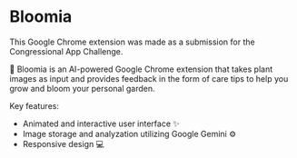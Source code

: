 # Bloomia
This Google Chrome extension was made as a submission for the Congressional App Challenge.
<p></p>
🪷 Bloomia is an AI-powered Google Chrome extension that takes plant images as input and provides feedback in the form of care tips to help you grow and bloom your personal garden.
<p></p>
Key features:
<ul>
  <li>Animated and interactive user interface ✨</li>
  <li>Image storage and analyzation utilizing Google Gemini ⚙️</li>
  <li>Responsive design 💻</li>
</ul>
